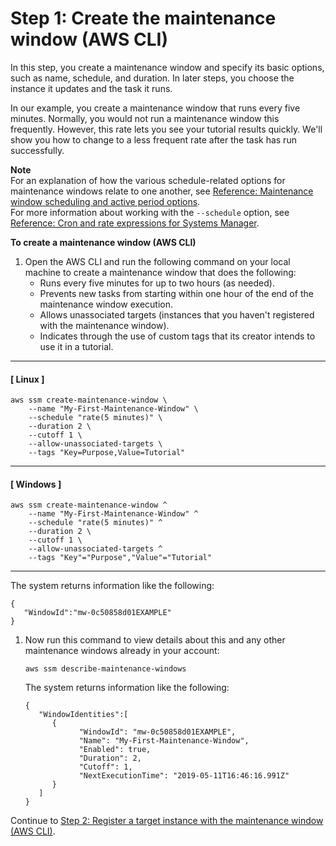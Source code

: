 # Step 1: Create the maintenance window \(AWS CLI\)<a name="mw-cli-tutorial-create-mw"></a>

In this step, you create a maintenance window and specify its basic options, such as name, schedule, and duration\. In later steps, you choose the instance it updates and the task it runs\.

In our example, you create a maintenance window that runs every five minutes\. Normally, you would not run a maintenance window this frequently\. However, this rate lets you see your tutorial results quickly\. We'll show you how to change to a less frequent rate after the task has run successfully\.

**Note**  
For an explanation of how the various schedule\-related options for maintenance windows relate to one another, see [Reference: Maintenance window scheduling and active period options](maintenance-windows-schedule-options.md)\.  
For more information about working with the `--schedule` option, see [Reference: Cron and rate expressions for Systems Manager](reference-cron-and-rate-expressions.md)\.

**To create a maintenance window \(AWS CLI\)**

1. Open the AWS CLI and run the following command on your local machine to create a maintenance window that does the following:
   + Runs every five minutes for up to two hours \(as needed\)\.
   + Prevents new tasks from starting within one hour of the end of the maintenance window execution\.
   + Allows unassociated targets \(instances that you haven't registered with the maintenance window\)\.
   + Indicates through the use of custom tags that its creator intends to use it in a tutorial\.

------
#### [ Linux ]

   ```
   aws ssm create-maintenance-window \
       --name "My-First-Maintenance-Window" \
       --schedule "rate(5 minutes)" \
       --duration 2 \
       --cutoff 1 \
       --allow-unassociated-targets \
       --tags "Key=Purpose,Value=Tutorial"
   ```

------
#### [ Windows ]

   ```
   aws ssm create-maintenance-window ^
       --name "My-First-Maintenance-Window" ^
       --schedule "rate(5 minutes)" ^
       --duration 2 \
       --cutoff 1 \
       --allow-unassociated-targets ^
       --tags "Key"="Purpose","Value"="Tutorial"
   ```

------

   The system returns information like the following:

   ```
   {
      "WindowId":"mw-0c50858d01EXAMPLE"
   }
   ```

1. Now run this command to view details about this and any other maintenance windows already in your account:

   ```
   aws ssm describe-maintenance-windows
   ```

   The system returns information like the following:

   ```
   {
      "WindowIdentities":[
         {
               "WindowId": "mw-0c50858d01EXAMPLE",
               "Name": "My-First-Maintenance-Window",
               "Enabled": true,
               "Duration": 2,
               "Cutoff": 1,
               "NextExecutionTime": "2019-05-11T16:46:16.991Z"
         }
      ]
   }
   ```

Continue to [Step 2: Register a target instance with the maintenance window \(AWS CLI\)](mw-cli-tutorial-targets.md)\.